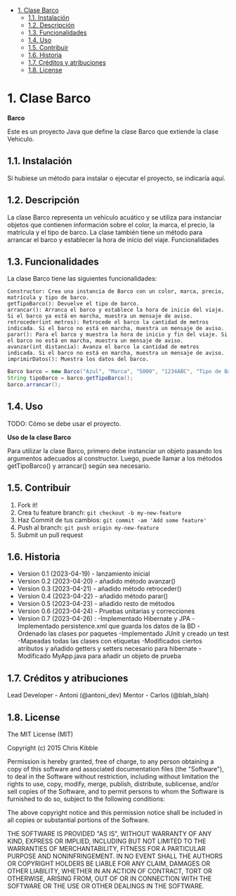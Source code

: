 <!-- title: Clase Barco -->

- [1. Clase Barco](#1-clase-barco)
  - [1.1. Instalación](#11-instalación)
  - [1.2. Descripción](#12-descripción)
  - [1.3. Funcionalidades](#13-funcionalidades)
  - [1.4. Uso](#14-uso)
  - [1.5. Contribuir](#15-contribuir)
  - [1.6. Historia](#16-historia)
  - [1.7. Créditos y atribuciones](#17-créditos-y-atribuciones)
  - [1.8. License](#18-license)

# 1. Clase Barco

**Barco**

Este es un proyecto Java que define la clase Barco que extiende la clase Vehiculo.

## 1.1. Instalación

Si hubiese un método para instalar o ejecutar el proyecto, se indicaría aquí.

## 1.2. Descripción

La clase Barco representa un vehículo acuático y se utiliza para instanciar objetos que contienen información sobre el color, la marca, el precio, la matrícula y el tipo de barco. La clase también tiene un método para arrancar el barco y establecer la hora de inicio del viaje.
Funcionalidades

## 1.3. Funcionalidades

La clase Barco tiene las siguientes funcionalidades:

    Constructor: Crea una instancia de Barco con un color, marca, precio, matrícula y tipo de barco.
    getTipoBarco(): Devuelve el tipo de barco.
    arrancar(): Arranca el barco y establece la hora de inicio del viaje. Si el barco ya está en marcha, muestra un mensaje de aviso.
    retroceder(int metros): Retrocede el barco la cantidad de metros indicada. Si el barco no está en marcha, muestra un mensaje de aviso.
    parar(): Para el barco y muestra la hora de inicio y fin del viaje. Si el barco no está en marcha, muestra un mensaje de aviso.
    avanzar(int distancia): Avanza el barco la cantidad de metros indicada. Si el barco no está en marcha, muestra un mensaje de aviso.
    imprimirDatos(): Muestra los datos del barco.

```java
Barco barco = new Barco("Azul", "Marca", "5000", "1234ABC", "Tipo de Barco");
String tipoBarco = barco.getTipoBarco();
barco.arrancar();
```

## 1.4. Uso

TODO: Cómo se debe usar el proyecto.

**Uso de la clase Barco**

Para utilizar la clase Barco, primero debe instanciar un objeto pasando los argumentos adecuados al constructor. Luego, puede llamar a los métodos getTipoBarco() y arrancar() según sea necesario.

## 1.5. Contribuir

1. Fork it!
2. Crea tu feature branch: `git checkout -b my-new-feature`
3. Haz Commit de tus cambios: `git commit -am 'Add some feature'`
4. Push al branch: `git push origin my-new-feature`
5. Submit un pull request

## 1.6. Historia

- Version 0.1 (2023-04-19) - lanzamiento inicial
- Version 0.2 (2023-04-20) - añadido método avanzar()
- Version 0.3 (2023-04-21) - añadido método retroceder()
- Version 0.4 (2023-04-22) - añadido método parar()
- Version 0.5 (2023-04-23) - añadido resto de métodos
- Version 0.6 (2023-04-24) - Pruebas unitarias y correcciones
- Version 0.7 (2023-04-26) :
	-Implementado Hibernate y JPA
	-Implementado persistence.xml que guarda los datos de la BD
	-Ordenado las clases por paquetes
	-Implementado JUnit y creado un test
	-Mapeadas todas las clases con etiquetas
	-Modificados ciertos atributos y añadido getters y setters necesario para hibernate
	-Modificado MyApp.java para añadir un objeto de prueba

## 1.7. Créditos y atribuciones

Lead Developer - Antoni (@antoni_dev)
Mentor - Carlos (@blah_blah)

## 1.8. License

The MIT License (MIT)

Copyright (c) 2015 Chris Kibble

Permission is hereby granted, free of charge, to any person obtaining a copy of this software and associated documentation files (the "Software"), to deal in the Software without restriction, including without limitation the rights to use, copy, modify, merge, publish, distribute, sublicense, and/or sell copies of the Software, and to permit persons to whom the Software is furnished to do so, subject to the following conditions:

The above copyright notice and this permission notice shall be included in all copies or substantial portions of the Software.

THE SOFTWARE IS PROVIDED "AS IS", WITHOUT WARRANTY OF ANY KIND, EXPRESS OR IMPLIED, INCLUDING BUT NOT LIMITED TO THE WARRANTIES OF MERCHANTABILITY, FITNESS FOR A PARTICULAR PURPOSE AND NONINFRINGEMENT. IN NO EVENT SHALL THE AUTHORS OR COPYRIGHT HOLDERS BE LIABLE FOR ANY CLAIM, DAMAGES OR OTHER LIABILITY, WHETHER IN AN ACTION OF CONTRACT, TORT OR OTHERWISE, ARISING FROM, OUT OF OR IN CONNECTION WITH THE SOFTWARE OR THE USE OR OTHER DEALINGS IN THE SOFTWARE.
